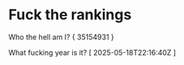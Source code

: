 # Fuck the rankings

Who the hell am I?
{ 35154931 }

What fucking year is it?
[ 2025-05-18T22:16:40Z ]
